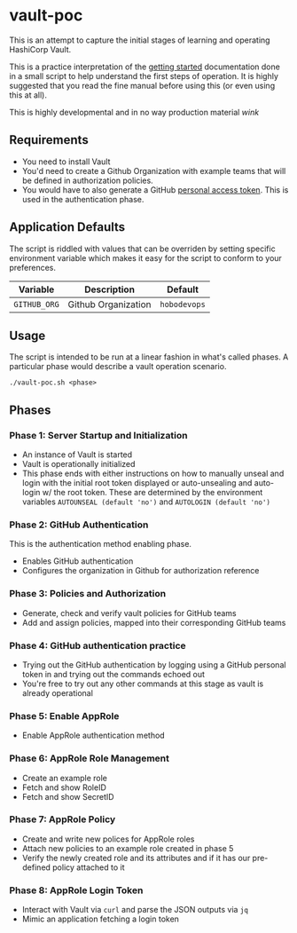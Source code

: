 # vault-poc
This is an attempt to capture the initial stages of learning and
operating HashiCorp Vault.

This is a practice interpretation of the [getting
started](https://www.vaultproject.io/intro/getting-started/install.html)
documentation done in a small script to help understand the first steps of
operation. It is highly suggested that you read the fine manual before
using this (or even using this at all).

This is highly developmental and in no way production material *wink*

Requirements
------------
- You need to install Vault
- You'd need to create a Github Organization with example
  teams that will be defined in authorization policies.
- You would have to also generate a GitHub [personal access
  token](https://help.github.com/articles/creating-a-personal-access-token-for-the-command-line).
  This is used in the authentication phase.

Application Defaults
--------------------
The script is riddled with values that can be overriden by setting
specific environment variable which makes it easy for the script to
conform to your preferences.

|Variable|Description|Default|
|--------|-----------|-------|
|`GITHUB_ORG`|Github Organization|`hobodevops`|

Usage
-----
The script is intended to be run at a linear fashion in what's called
phases. A particular phase would describe a vault operation scenario.

```
./vault-poc.sh <phase>
```

Phases
------

### Phase 1: Server Startup and Initialization
- An instance of Vault is started
- Vault is operationally initialized
- This phase ends with either instructions on how to manually unseal
  and  login with the initial root token displayed or auto-unsealing
  and auto-login w/ the root token. These are determined by the
  environment variables `AUTOUNSEAL (default 'no')` and `AUTOLOGIN
  (default 'no')`

### Phase 2: GitHub Authentication
This is the authentication method enabling phase.
- Enables GitHub authentication
- Configures the organization in Github for authorization reference

### Phase 3: Policies and Authorization
- Generate, check and verify vault policies
  for GitHub teams
- Add and assign policies, mapped into
  their corresponding GitHub teams

### Phase 4: GitHub authentication practice
- Trying out the GitHub authentication by logging using a GitHub
  personal token in and trying out the commands echoed out
- You're free to try out any other commands at this stage as vault is
  already operational

### Phase 5: Enable AppRole
- Enable AppRole authentication method

### Phase 6: AppRole Role Management
- Create an example role
- Fetch and show RoleID
- Fetch and show SecretID

### Phase 7:  AppRole Policy
- Create and write new polices for AppRole roles
- Attach new policies to an example role created in phase 5
- Verify the newly created role and its attributes and if it has our pre-defined policy attached to it

### Phase 8:  AppRole Login Token
- Interact with Vault via `curl` and parse the JSON outputs via `jq`
- Mimic an application fetching a login token

